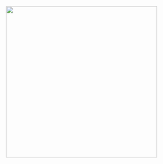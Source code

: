 <div align="center">
  <img src="https://media.giphy.com/media/3oKIPnAiaMCws8nOsE/giphy.gif" width="400">
</div>
